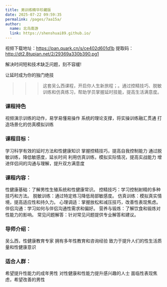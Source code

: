 ```yaml
---
title: 男训练精华珍藏版
date: 2025-07-22 09:59:35
permalink: /pages/7aa15a/
author: 
  name: 北鸟南游
  link: https://shenshuai89.github.io/
---
```


视频下载地址：https://pan.quark.cn/s/ce402d601d1b 提取码：http://dt2.8tupian.net/2/29369a330b390.pg1

解决时间短和技术缺乏问题，刻不容缓!

让延时成为你的独门绝技

>>> 这套吴么西课程，开启你人生新旅程；。通过控精技巧、脱敏训练和仿真练习，帮助学员掌握延时技能，提高生活满意度。

### 课程持色
视频演示训练的动作，易学易懂易操作
系统的理论支撑，将实操训练融汇贯通
打造场景化的仿真模拟训练

### 课程目标：
学习科学有效的延时方法和性健康知识
掌握控精技巧，提高自我控制能力
通过脱敏训练，降低敏感度，延长时间
利用仿真训练，模拟实际情况，提高实战能力
增进伴侣间的沟通与理解，提升双方满意度

### 课程内容：
性健康基础：了解男性生殖系统和性健康常识。
控精技巧：学习控制射精的多种技巧和方法。
脱敏训练：通过特定练习降低局部敏感度。
仿真训练：模拟真实情境，提高适应性和持久力。
心理调适：掌握放松和减压技巧，改善性表现焦虑。
伴侣沟通：学习如何与伴侣沟通性需求和偏好。
营养与锻炼：了解饮食和锻炼对性能力的影响。
常见问题解答：针对常见问题提供专业解答和建议。

### 导师介绍：
吴么西，性健康教育专家
拥有多年性教育和咨询经验
致力于提升人们的性生活质量和性健康意识
### 适合人群：
希望提升性能力的成年男性
对性健康和性能力提升感兴趣的人士
面临性表现焦虑，希望改善的男性